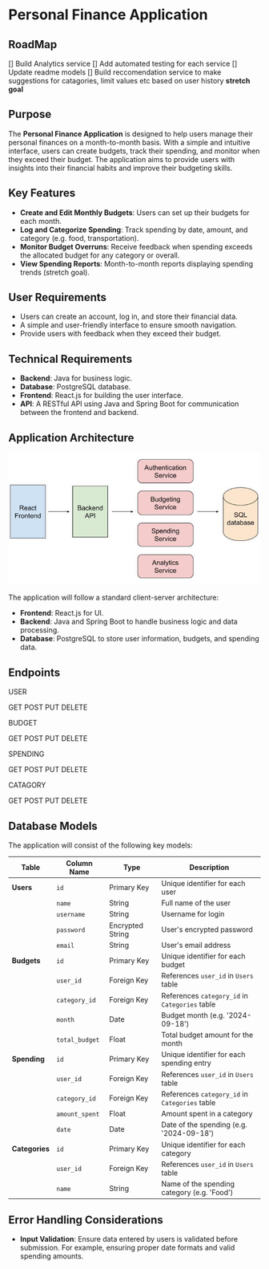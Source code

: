 # Personal Finance Application

## RoadMap

[] Build Analytics service
[] Add automated testing for each service
[] Update readme models
[] Build reccomendation service to make suggestions for catagories, limit values etc based on user history **stretch goal**

## Purpose

The **Personal Finance Application** is designed to help users manage their personal finances on a month-to-month basis. With a simple and intuitive interface, users can create budgets, track their spending, and monitor when they exceed their budget. The application aims to provide users with insights into their financial habits and improve their budgeting skills.

## Key Features

- **Create and Edit Monthly Budgets**: Users can set up their budgets for each month.
- **Log and Categorize Spending**: Track spending by date, amount, and category (e.g. food, transportation).
- **Monitor Budget Overruns**: Receive feedback when spending exceeds the allocated budget for any category or overall.
- **View Spending Reports**: Month-to-month reports displaying spending trends (stretch goal).

## User Requirements

- Users can create an account, log in, and store their financial data.
- A simple and user-friendly interface to ensure smooth navigation.
- Provide users with feedback when they exceed their budget.

## Technical Requirements

- **Backend**: Java for business logic.
- **Database**: PostgreSQL database.
- **Frontend**: React.js for building the user interface.
- **API**: A RESTful API using Java and Spring Boot for communication between the frontend and backend.

## Application Architecture

![application architecture](architecture-diagram.jpg)

The application will follow a standard client-server architecture:

- **Frontend**: React.js for UI.
- **Backend**: Java and Spring Boot to handle business logic and data processing.
- **Database**: PostgreSQL to store user information, budgets, and spending data.

## Endpoints

USER

GET
POST
PUT
DELETE

BUDGET

GET
POST
PUT
DELETE

SPENDING

GET
POST
PUT
DELETE

CATAGORY

GET
POST
PUT
DELETE

## Database Models

The application will consist of the following key models:

| **Table**      | **Column Name** | **Type**         | **Description**                                |
| -------------- | --------------- | ---------------- | ---------------------------------------------- |
| **Users**      | `id`            | Primary Key      | Unique identifier for each user                |
|                | `name`          | String           | Full name of the user                          |
|                | `username`      | String           | Username for login                             |
|                | `password`      | Encrypted String | User's encrypted password                      |
|                | `email`         | String           | User's email address                           |
| **Budgets**    | `id`            | Primary Key      | Unique identifier for each budget              |
|                | `user_id`       | Foreign Key      | References `user_id` in `Users` table          |
|                | `category_id`   | Foreign Key      | References `category_id` in `Categories` table |
|                | `month`         | Date             | Budget month (e.g. '2024-09-18')               |
|                | `total_budget`  | Float            | Total budget amount for the month              |
| **Spending**   | `id`            | Primary Key      | Unique identifier for each spending entry      |
|                | `user_id`       | Foreign Key      | References `user_id` in `Users` table          |
|                | `category_id`   | Foreign Key      | References `category_id` in `Categories` table |
|                | `amount_spent`  | Float            | Amount spent in a category                     |
|                | `date`          | Date             | Date of the spending (e.g. '2024-09-18')       |
| **Categories** | `id`            | Primary Key      | Unique identifier for each category            |
|                | `user_id`       | Foreign Key      | References `user_id` in `Users` table          |
|                | `name`          | String           | Name of the spending category (e.g. 'Food')    |

## Error Handling Considerations

- **Input Validation**: Ensure data entered by users is validated before submission. For example, ensuring proper date formats and valid spending amounts.
